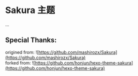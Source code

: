 
# Sakura 主题
...

## Special Thanks:  
origined from: ![https://github.com/mashirozx/Sakura](https://github.com/mashirozx/Sakura)  
forked from: ![https://github.com/honjun/hexo-theme-sakura](https://github.com/honjun/hexo-theme-sakura)  